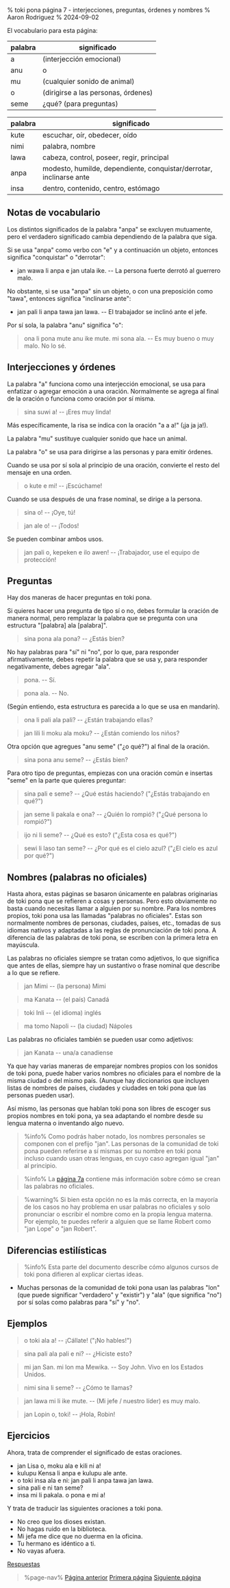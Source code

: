 % toki pona página 7 - interjecciones, preguntas, órdenes y nombres
% Aaron Rodriguez
% 2024-09-02

El vocabulario para esta página:

| palabra | significado                         |
|---------|-------------------------------------|
| a       | (interjección emocional)            |
| anu     | o                                   |
| mu      | (cualquier sonido de animal)        |
| o       | (dirigirse a las personas, órdenes) |
| seme    | ¿qué? (para preguntas)              |

| palabra | significado                                                         |
|---------|---------------------------------------------------------------------|
| kute    | escuchar, oír, obedecer, oído                                       |
| nimi    | palabra, nombre                                                     |
| lawa    | cabeza, control, poseer, regir, principal                           |
| anpa    | modesto, humilde, dependiente, conquistar/derrotar, inclinarse ante |
| insa    | dentro, contenido, centro, estómago                                 |

## Notas de vocabulario

Los distintos significados de la palabra "anpa" se excluyen mutuamente, pero el
verdadero significado cambia dependiendo de la palabra que siga.

Si se usa "anpa" como verbo con "e" y a continuación un objeto, entonces
significa "conquistar" o "derrotar":

* jan wawa li anpa e jan utala ike. -- La persona fuerte derrotó al guerrero
 malo.

No obstante, si se usa "anpa" sin un objeto, o con una preposición como "tawa",
entonces significa "inclinarse ante":

* jan pali li anpa tawa jan lawa. -- El trabajador se inclinó ante el jefe.

Por sí sola, la palabra "anu" significa "o":

> ona li pona mute anu ike mute. mi sona ala. -- Es muy bueno o 
  muy malo. No lo sé.

## Interjecciones y órdenes

La palabra "a" funciona como una interjección emocional, se usa para enfatizar
o agregar emoción a una oración. Normalmente se agrega al final de la oración o
funciona como oración por sí misma. 

> sina suwi a! -- ¡Eres muy linda!

Más específicamente, la risa se indica con la oración "a a a!" (¡ja ja ja!).

La palabra "mu" sustituye cualquier sonido que hace un animal.

La palabra "o" se usa para dirigirse a las personas y para emitir órdenes.

Cuando se usa por sí sola al principio de una oración, convierte el resto 
del mensaje en una orden.

> o kute e mi! -- ¡Escúchame!

Cuando se usa después de una frase nominal, se dirige a la persona.

> sina o! -- ¡Oye, tú!

> jan ale o! -- ¡Todos!

Se pueden combinar ambos usos.

> jan pali o, kepeken e ilo awen! -- ¡Trabajador, use el equipo de protección!

## Preguntas

Hay dos maneras de hacer preguntas en toki pona.

Si quieres hacer una pregunta de tipo sí o no, debes formular la oración de manera normal,  pero
remplazar la palabra que se pregunta con una estructura "[palabra] ala [palabra]".

> sina pona ala pona? -- ¿Estás bien?

No hay palabras para "sí" ni "no", por lo que, para responder afirmativamente, debes repetir
la palabra que se usa y, para responder negativamente, debes agregar "ala".

> pona. -- Sí.

> pona ala. -- No.

(Según entiendo, esta estructura es parecida a lo que se usa en mandarín).

> ona li pali ala pali? -- ¿Están trabajando ellas?

> jan lili li moku ala moku? -- ¿Están comiendo los niños?

Otra opción que agregues "anu seme" ("¿o qué?") al final de la oración.

> sina pona anu seme? -- ¿Estás bien?

Para otro tipo de preguntas, empiezas con una oración común e insertas "seme" en
la parte que quieres preguntar:

> sina pali e seme? -- ¿Qué estás haciendo? ("¿Estás trabajando en qué?")

> jan seme li pakala e ona? -- ¿Quién lo rompió? ("¿Qué persona lo rompió?")

> ijo ni li seme? -- ¿Qué es esto? ("¿Esta cosa es qué?")

> sewi li laso tan seme? -- ¿Por qué es el cielo azul? ("¿El cielo es azul por qué?")

## Nombres (palabras no oficiales)

Hasta ahora, estas páginas se basaron únicamente en palabras originarias de toki pona que se refieren a cosas y
personas. Pero esto obviamente no basta cuando necesitas llamar a alguien por su 
nombre. Para los nombres propios, toki pona usa las llamadas "palabras no oficiales". Estas son
normalmente nombres de personas, ciudades, países, etc., tomadas de sus idiomas 
nativos y adaptadas a las reglas de pronunciación de toki pona. A diferencia de las palabras de
toki pona, se escriben con la primera letra en mayúscula.

Las palabras no oficiales siempre se tratan como adjetivos, lo que significa que antes de ellas,
siempre hay un sustantivo o frase nominal que describe a lo que se refiere.

> jan Mimi -- (la persona) Mimi

> ma Kanata -- (el país) Canadá

> toki Inli -- (el idioma) inglés

> ma tomo Napoli -- (la ciudad) Nápoles

Las palabras no oficiales también se pueden usar como adjetivos:

> jan Kanata -- una/a canadiense

Ya que hay varias maneras de emparejar nombres propios con los sonidos de toki pona,
puede haber varios nombres no oficiales para el nombre de la misma ciudad o
del mismo país. (Aunque hay diccionarios que incluyen listas de nombres de países, ciudades 
y ciudades en toki pona que las personas pueden usar).

Así mismo, las personas que hablan toki pona son libres de escoger sus propios nombres 
en toki pona, ya sea adaptando el nombre desde su lengua materna o inventando
algo nuevo.

> %info%
> Como podrás haber notado, los nombres personales se componen con el prefijo "jan". Las personas de
> la comunidad de toki pona pueden referirse a sí mismas por su nombre en toki pona incluso
> cuando usan otras lenguas, en cuyo caso agregan igual "jan" al 
> principio.
>

> %info%
> La [página 7a](es/7a) contiene más información sobre cómo se crean 
> las palabras no oficiales.

> %warning%
> Si bien esta opción no es la más correcta, en la mayoría de los casos no hay problema 
> en usar palabras no oficiales y solo pronunciar o escribir el nombre como 
> en la propia lengua materna. Por ejemplo, te puedes referir a alguien
> que se llame Robert como "jan Lope" _o_ "jan Robert".

## Diferencias estilísticas

> %info%
> Esta parte del documento describe cómo algunos cursos de toki pona difieren al
> explicar ciertas ideas.

* Muchas personas de la comunidad de toki pona usan las palabras "lon" (que puede significar "verdadero" y "existir") y "ala" (que significa "no") por sí solas como palabras para "sí" y "no". 

## Ejemplos

> o toki ala a! -- ¡Cállate! ("¡No hables!")

> sina pali ala pali e ni? -- ¿Hiciste esto?

> mi jan San. mi lon ma Mewika. -- Soy John. Vivo en los Estados Unidos.

> nimi sina li seme? -- ¿Cómo te llamas?

> jan lawa mi li ike mute. -- (Mi jefe / nuestro líder) es muy malo.

> jan Lopin o, toki! -- ¡Hola, Robin!

## Ejercicios

Ahora, trata de comprender el significado de estas oraciones.

* jan Lisa o, moku ala e kili ni a!
* kulupu Kensa li anpa e kulupu ale ante.
* o toki insa ala e ni: jan pali li anpa tawa jan lawa.
* sina pali e ni tan seme? 
* insa mi li pakala. o pona e mi a!

Y trata de traducir las siguientes oraciones a toki pona.

* No creo que los dioses existan.
* No hagas ruido en la biblioteca. 
* Mi jefa me dice que no duerma en la oficina. 
* Tu hermano es idéntico a ti. 
* No vayas afuera.

[Respuestas](es/answers#p7)

> %page-nav%
> [Página anterior](es/6)
> [Primera página](es)
> [Siguiente página](es/8)

